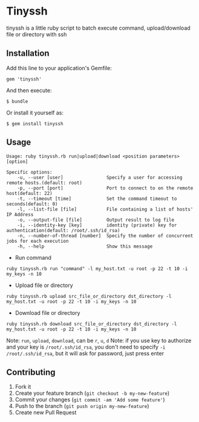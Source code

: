 # Tinyssh

tinyssh is a little ruby script to batch execute command, upload/download file or directory with ssh

## Installation

Add this line to your application's Gemfile:

    gem 'tinyssh'

And then execute:

    $ bundle

Or install it yourself as:

    $ gem install tinyssh

## Usage

```
Usage: ruby tinyssh.rb run|upload|download <position parameters> [option]

Specific options:
    -u, --user [user]                Specify a user for accessing remote hosts.(default: root)
    -p, --port [port]                Port to connect to on the remote host(default: 22)
    -t, --timeout [time]             Set the command timeout to seconds(default: 0)
    -l, --list-file [file]           File containing a list of hosts' IP Address
    -o, --output-file [file]         Output result to log file
    -i, --identity-key [key]         identity (private) key for authentication(default: /root/.ssh/id_rsa)
    -n, --number-of-thread [number]  Specify the number of concurrent jobs for each execution
    -h, --help                       Show this message
```

- Run command

```
ruby tinyssh.rb run "command" -l my_host.txt -u root -p 22 -t 10 -i my_keys -n 10
```

- Upload file or directory

```
ruby tinyssh.rb upload src_file_or_directory dst_directory -l my_host.txt -u root -p 22 -t 10 -i my_keys -n 10
```

- Download file or directory

```
ruby tinyssh.rb download src_file_or_directory dst_directory -l my_host.txt -u root -p 22 -t 10 -i my_keys -n 10
```

Note: `run`, `upload`, `download`, can be `r`, `u`, `d`
Note: if you use key to authorize and your key is `/root/.ssh/id_rsa`, you don't need to specify `-i /root/.ssh/id_rsa`, but it will ask for password, just press enter


## Contributing

1. Fork it
2. Create your feature branch (`git checkout -b my-new-feature`)
3. Commit your changes (`git commit -am 'Add some feature'`)
4. Push to the branch (`git push origin my-new-feature`)
5. Create new Pull Request
